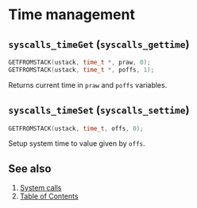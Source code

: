 # Time management

## `syscalls_timeGet` (`syscalls_gettime`)

````C
GETFROMSTACK(ustack, time_t *, praw, 0);
GETFROMSTACK(ustack, time_t *, poffs, 1);
````

Returns current time in `praw` and `poffs` variables.

## `syscalls_timeSet` (`syscalls_settime`)

````C
GETFROMSTACK(ustack, time_t, offs, 0);
````

Setup system time to value given by `offs`.

## See also

1. [System calls](README.md)
2. [Table of Contents](../../README.md)

